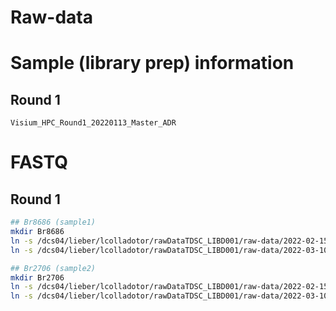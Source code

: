 # Raw-data

# Sample (library prep) information

## Round 1

`Visium_HPC_Round1_20220113_Master_ADR`

# FASTQ

## Round 1

```bash
## Br8686 (sample1)
mkdir Br8686
ln -s /dcs04/lieber/lcolladotor/rawDataTDSC_LIBD001/raw-data/2022-02-15_Spag020122/1v_ADR_L00*/* Br8686/
ln -s /dcs04/lieber/lcolladotor/rawDataTDSC_LIBD001/raw-data/2022-03-10_Spag020122_01/1v_ADR_L00*/* Br8686/

## Br2706 (sample2)
mkdir Br2706
ln -s /dcs04/lieber/lcolladotor/rawDataTDSC_LIBD001/raw-data/2022-02-15_Spag020122/2v_ADR_L00*/* Br2706/
ln -s /dcs04/lieber/lcolladotor/rawDataTDSC_LIBD001/raw-data/2022-03-10_Spag020122_01/2v_ADR_L00*/* Br2706/
```

